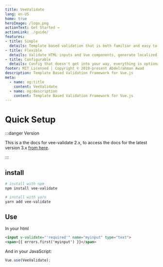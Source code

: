 ```yaml
---
title: VeeValidate
lang: en-US
home: true
heroImage: /logo.png
actionText: Get Started →
actionLink: ./guide/
features:
- title: Simple
  details: Template based validation that is both familiar and easy to setup.
- title: Flexible
  details: Validate HTML inputs and Vue components, generate localized errors, Extendable, It does it all.
- title: Configurable
  details: Config that doesn't get into your way, everything is optional.
footer: MIT Licensed | Copyright © 2019-present Abdelrahman Awad
description: Template Based Validation Framework for Vue.js
meta:
  - name: og:title
    content: VeeValidate
  - name: og:description
    content: Template Based Validation Framework for Vue.js
---
```

# Quick Setup

:::danger Version

This is a the docs for vee-validate 2.x, to access the docs for the latest version 3.x [from here](https://logaretm.github.io/vee-validate/).

:::

## install

```bash
# install with npm
npm install vee-validate

# install with yarn
yarn add vee-validate
```

## Use

In your html

```html
<input v-validate="'required'" name="myinput" type="text">
<span>{{ errors.first('myinput') }}</span>
```

And in your JavaScript:

```js
Vue.use(VeeValidate);
```
